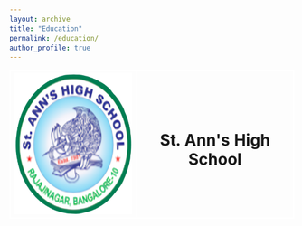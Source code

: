 ```yaml
---
layout: archive
title: "Education"
permalink: /education/
author_profile: true
---
```

<head>
<style>
table, th, td {
  border: 1px solid white;
  border-collapse: collapse;
}
</style>
</head>

<body>

<table>
<tr>
<th align="center">
<img src="/images/StAnns.png" alt="St.Anns" style="width: 250px; height: 250px;"> 
</th>
<th align="center">
<h1>St. Ann's High School</h1>
<p> </p>
</th>
</tr>
</table>

</body>